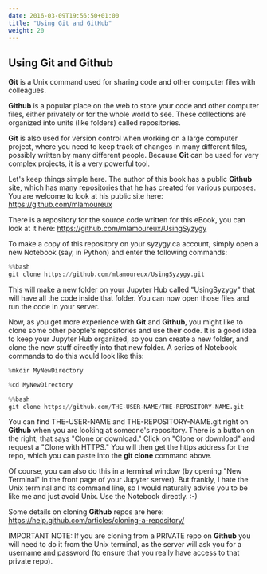 ```yaml
---
date: 2016-03-09T19:56:50+01:00
title: "Using Git and GitHub"
weight: 20
---
```

## Using Git and Github

**Git** is a Unix command used for sharing code and other computer files with colleagues. 

**Github** is a popular place on the web to store your code and other computer files, either privately or for the whole world to see. These collections are organized into units (like folders) called repositories. 

**Git** is also used for version control when working on a large computer project, where you need to keep track of changes in many different files, possibly written by many different people. Because **Git** can be used for very complex projects, it is a very powerful tool.

Let's keep things simple here. The author of this book has a public **Github** site, which has many repositories that he has created for various purposes. You are welcome to look at his public site here: https://github.com/mlamoureux

There is a repository for the source code written for this eBook, you can look at it here: https://github.com/mlamoureux/UsingSyzygy

To make a copy of this repository on your syzygy.ca account, simply open a new Notebook (say, in Python) and enter the following commands:

```python
%%bash
git clone https://github.com/mlamoureux/UsingSyzygy.git 

```

This will make a new folder on your Jupyter Hub called "UsingSyzygy" that will have all the code inside that folder. You can now open those files and run the code in your server.


Now, as you get more experience with **Git** and **Github**, you might like to clone some other people's repositories and use their code. It is a good idea to keep your Jupyter Hub organized, so you can create a new folder, and clone the new stuff directly into that new folder. A series of Notebook commands to do this would look like this:

```python
%mkdir MyNewDirectory 

```

```python
%cd MyNewDirectory

```

```python
%%bash
git clone https://github.com/THE-USER-NAME/THE-REPOSITORY-NAME.git 

```
You can find THE-USER-NAME and THE-REPOSITORY-NAME.git right on **Github** when you are looking at someone's repository. There is a button on the right, that says "Clone or download." Click on "Clone or download" and request a "Clone with HTTPS." You will then get the https address for the repo, which you can paste into the **git clone** command above.

Of course, you can also do this in a terminal window (by opening "New Terminal" in the front page of your Jupyter server). But frankly, I hate the Unix terminal and its command line, so I would naturally advise you to be like me and just avoid Unix.  Use the Notebook directly. :-)

Some details on cloning **Github** repos are here:
https://help.github.com/articles/cloning-a-repository/

IMPORTANT NOTE: If you are cloning from a PRIVATE repo on **Github** you will need to do it from the Unix terminal, as the server will ask you for a username and password (to ensure that you really have access to that private repo).






